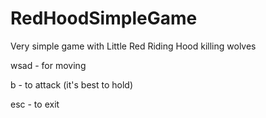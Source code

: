 # RedHoodSimpleGame
Very simple game with Little Red Riding Hood killing wolves

wsad - for moving

b - to attack (it's best to hold)

esc - to exit
